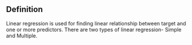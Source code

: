 ## Definition
Linear regression is used for finding linear relationship between target and one or more predictors. 
There are two types of linear regression- Simple and Multiple.
